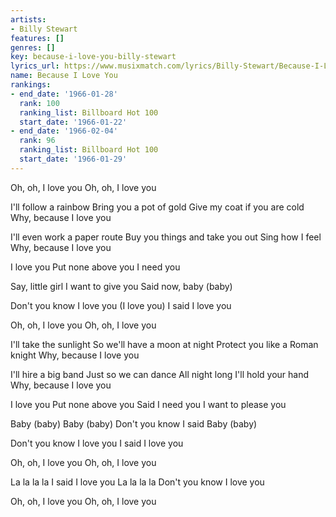 ```yaml
---
artists:
- Billy Stewart
features: []
genres: []
key: because-i-love-you-billy-stewart
lyrics_url: https://www.musixmatch.com/lyrics/Billy-Stewart/Because-I-Love-You
name: Because I Love You
rankings:
- end_date: '1966-01-28'
  rank: 100
  ranking_list: Billboard Hot 100
  start_date: '1966-01-22'
- end_date: '1966-02-04'
  rank: 96
  ranking_list: Billboard Hot 100
  start_date: '1966-01-29'
---
```

Oh, oh, I love you
Oh, oh, I love you

I'll follow a rainbow
Bring you a pot of gold
Give my coat if you are cold
Why, because I love you

I'll even work a paper route
Buy you things and take you out
Sing how I feel
Why, because I love you

I love you
Put none above you
I need you

Say, little girl
I want to give you
Said now, baby (baby)

Don't you know I love you
(I love you)
I said I love you

Oh, oh, I love you
Oh, oh, I love you

I'll take the sunlight
So we'll have a moon at night
Protect you like a Roman knight
Why, because I love you

I'll hire a big band
Just so we can dance
All night long
I'll hold your hand
Why, because I love you

I love you
Put none above you
Said I need you
I want to please you

Baby (baby)
Baby (baby)
Don't you know I said
Baby (baby)

Don't you know I love you
I said I love you

Oh, oh, I love you
Oh, oh, I love you

La la la la
I said I love you
La la la la
Don't you know I love you

Oh, oh, I love you
Oh, oh, I love you
